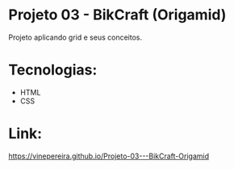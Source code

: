 # Projeto 03 - BikCraft (Origamid)
Projeto aplicando grid e seus conceitos.

# Tecnologias:
- HTML
- CSS

# Link:
https://vinepereira.github.io/Projeto-03---BikCraft-Origamid
